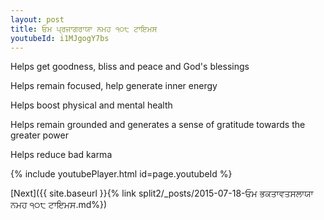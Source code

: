 ```yaml
---
layout: post
title: ਓਮ ਪ੍ਰਜਾਗਰਾਯਾ ਨਮਹ ੧੦੮ ਟਾਇਮਸ
youtubeId: i1MJgogY7bs
---
```

 
 
Helps get goodness, bliss and peace and God's blessings
 
Helps remain focused, help generate inner energy 
 
Helps boost physical and mental health 
 
Helps remain grounded and generates a sense of gratitude towards the greater power 
 
Helps reduce bad karma
 
 
 
 


{% include youtubePlayer.html id=page.youtubeId %}
 
[Next]({{ site.baseurl }}{% link  split2/_posts/2015-07-18-ਓਮ ਭਕਤਾਵਤਸਲਾਯਾ ਨਮਹ ੧੦੮ ਟਾਇਮਸ.md%})
 
